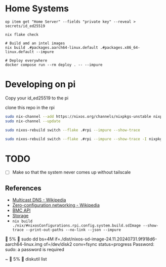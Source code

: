 # Home Systems


```
op item get "Home Server" --fields "private key" --reveal > secrets/id_ed25519

nix flake check

# Build amd an intel images
nix build .#packages.aarch64-linux.default .#packages.x86_64-linux.default --impure

# Deploy everywhere
docker compose run --rm deploy . -- --impure
```

# Developing on pi

Copy your id_ed25519 to the pi

clone this repo in the rpi

```bash
sudo nix-channel --add https://nixos.org/channels/nixpkgs-unstable nixpkgs-unstable
sudo nix-channel --update

sudo nixos-rebuild switch --flake .#rpi --impure --show-trace 

sudo nixos-rebuild switch --flake .#rpi --impure --show-trace -I nixpkgs-unstable=https://nixos.org/channels/nixpkgs-unstable
```

# TODO
- [ ] Make so that the system never comes up without tailscale


## References
- [Multicast DNS - Wikipedia](https://en.wikipedia.org/wiki/Multicast_DNS)
- [Zero-configuration networking - Wikipedia](https://en.wikipedia.org/wiki/Zero-configuration_networking#DNS-SD)
- [BMC API](https://docs.turingpi.com/docs/turing-pi2-bmc-api#flash--firmware)
- [Storage](https://docs.turingpi.com/docs/turing-pi2-kubernetes-cluster-storage#option-2-the-longhorn)
- `nix build ./nix/#nixosConfigurations.rpi.config.system.build.sdImage --show-trace --print-out-paths --no-link --json --impure`

󰂃 5% ❯ sudo dd bs=4M if=./dist/nixos-sd-image-24.11.20240731.9f918d6-aarch64-linux.img of=/dev/disk2 conv=fsync status=progress
Password:
sudo: a password is required

~
󰂃 5% ❯ diskutil list